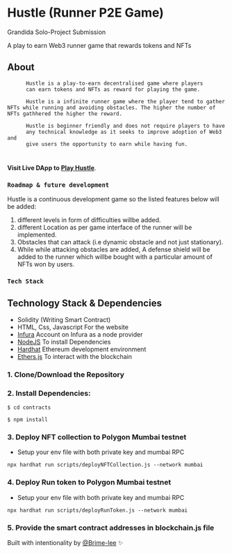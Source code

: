 # Hustle (Runner P2E Game)

Grandida Solo-Project Submission

A play to earn Web3 runner game that rewards tokens and NFTs

<!-- <img src="./asset/bod.png" width="768" height="480"> -->

## About

          Hustle is a play-to-earn decentralised game where players
          can earn tokens and NFTs as reward for playing the game.

          Hustle is a infinite runner game where the player tend to gather NFTs while running and avoiding obstacles. The higher the number of NFTs gathhered the higher the reward.

          Hustle is beginner friendly and does not require players to have
          any technical knowledge as it seeks to improve adoption of Web3 and
          give users the opportunity to earn while having fun.

#

**Visit Live DApp to [Play Hustle](https://hustle.vercel.app)**.

### **`Roadmap & future development`**

Hustle is a continuous development game so the listed features below will be added:

1. different levels in form of difficulties willbe added.
2. different Location as per game interface of the runner will be implemented.
3. Obstacles that can attack (i.e dynamic obstacle and not just stationary).
4. While while attacking obstacles are added, A defense shield will be added to the runner which willbe bought with a particular amount of NFTs won by users.

### **`Tech Stack`**

## Technology Stack & Dependencies

- Solidity (Writing Smart Contract)
- HTML, Css, Javascript For the website
- [Infura](https://infura.io/) Account on Infura as a node provider
- [NodeJS](https://nodejs.org/en/) To install Dependencies
- [Hardhat](https://hardhat.org/) Ethereum development environment
- [Ethers.js](https://docs.ethers.io/v5/) To interact with the blockchain

### 1. Clone/Download the Repository

### 2. Install Dependencies:

```
$ cd contracts
```

```
$ npm install
```

### 3. Deploy NFT collection to Polygon Mumbai testnet

- Setup your env file with both private key and mumbai RPC

```
npx hardhat run scripts/deployNFTCollection.js --network mumbai
```

### 4. Deploy Run token to Polygon Mumbai testnet

- Setup your env file with both private key and mumbai RPC

```
npx hardhat run scripts/deployRunToken.js --network mumbai
```

### 5. Provide the smart contract addresses in blockchain.js file

Built with intentionality by [@Brime-lee](https://github.com/Brime-lee) :sparkles:
